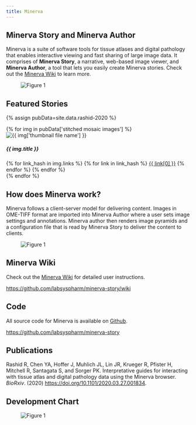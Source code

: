 ```yaml
---
title: Minerva
---
```


## Minerva Story and Minerva Author
Minerva is a suite of software tools for tissue atlases and digital pathology that enables interactive viewing and fast sharing of large image data. It comprises of **Minerva Story**, a narrative, web-based image viewer, and **Minerva Author**, a tool that lets you easily create Minerva stories. Check out the <a href="https://github.com/labsyspharm/minerva-story/wiki" target="_blank"> Minerva Wiki</a> to learn more.

<figure class="image text-center mx-1 my-4 m-md-5">
    <div style="max-width:800px" class="d-inline-block">
        <img src="{{ "/assets/img/minerva/fig1.jpg" | absolute_url }}"
            alt="Figure 1"
            class="figure-img img-fluid">
    </div>
</figure>


## Featured Stories

{% assign pubData=site.data.rashid-2020 %}

<div class="row">
{% for img in pubData['stitched mosaic images'] %}
<div class="media col-md-4 my-4">
    <img class="mt-1 mr-3 w-50" src="{{ site.baseurl }}{{ "/assets/img/" | append: img['thumbnail file name'] }}" alt="{{ img['thumbnail file name'] }}">
    <div class="media-body">
        <h5 class="mt-0 mb-2">{{ img.title }}</h5>
    <!--    <p>
            {{ img.description }}
    </p> -->
        {% for link_hash in img.links %}
            {% for link in link_hash %}
            <a class="btn btn-outline-primary m-1" href="{{ link[1] }}" {% if link[1] contains 'http' %} target="_blank" {% endif %}>{{ link[0] }}</a>
            {% endfor %}
        {% endfor %}
    </div>
</div>
{% endfor %}
</div>


## How does Minerva work?

Minerva follows a client-server model for delivering content. Images in OME-TIFF format are imported into Minerva Author where a user sets image settings and annotations. Minerva author then renders image pyramids and a configuration file that is read by Minerva Story to deliver the content to clients.

<figure class="image text-center mx-1 my-4 m-md-5">
    <div style="max-width:800px" class="d-inline-block">
        <img src="{{ "/assets/img/minerva/fig2.jpg" | absolute_url }}"
            alt="Figure 1"
            class="figure-img img-fluid">
    </div>
</figure>



## Minerva Wiki

Check out the <a href="https://github.com/labsyspharm/minerva-story/wiki" target="_blank"> Minerva Wiki</a> for detailed user instructions.

<a href="https://github.com/labsyspharm/minerva-story/wiki" target="_blank"> https://github.com/labsyspharm/minerva-story/wiki</a>

## Code

All source code for Minerva is available on <a href="https://github.com/labsyspharm/minerva-story" target="_blank"> Github</a>.

<a href="https://github.com/labsyspharm/minerva-story" target="_blank"> https://github.com/labsyspharm/minerva-story</a>


## Publications

Rashid R, Chen YA, Hoffer J, Muhlich JL, Lin JR, Krueger R, Pfister H, Mitchell R, Santagata S, and Sorger PK. Interpretative guides for interacting with tissue atlas and digital pathology data using the Minerva browser. *BioRxiv*. (2020) <a href="https://doi.org/10.1101/2020.03.27.001834" target="_blank"> https://doi.org/10.1101/2020.03.27.001834</a>.


## Development Chart

<figure class="image text-center mx-1 my-4 m-md-5">
    <div style="max-width:800px" class="d-inline-block">
        <img src="{{ "/assets/img/minerva/devchart.jpg" | absolute_url }}"
            alt="Figure 1"
            class="figure-img img-fluid">
    </div>
</figure>